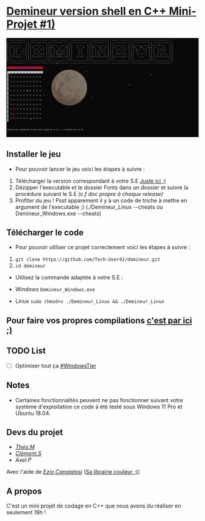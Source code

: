 # [Demineur version shell en C++ Mini-Projet #1)](https://github.com/Tech-User42/demineur)

![Doliprane.png](https://github.com/Tech-User42/demineur/blob/main/Documents/screen.png)
## Installer le jeu
- Pour pouvoir lancer le jeu voici les étapes à suivre :
1. Télécharger la version correspondant à votre S.E [Juste ici ;)](https://github.com/Tech-User42/demineur/releases)
2. Dézipper l'executable et le dossier Fonts dans un dossier et suivre la procédure suivant le S.E    *(c.f doc propre à chaque release)*
3. Profiter du jeu ! Psst apparement il y à un code de triche à mettre en argument de l'executable ;) (./Demineur_Linux --cheats ou Demineur_Windows.exe --cheats)
## Télécharger le code
- Pour pouvoir utiliser ce projet correctement voici les étapes à suivre :
1. `git clone https://github.com/Tech-User42/demineur.git`
2. `cd demineur`
- Utilisez la commande adaptée à votre S.E :

- Windows `Demineur_Windows.exe`

- Linux `sudo chmod+x ./Demineur_Linux && ./Demineur_Linux`
## Pour faire vos propres compilations [c'est par ici ;)](https://github.com/Tech-User42/demineur/blob/main/Documents/compilation.md)

## TODO List 
- [ ] Optimiser tout ça [#WindowsTier](https://github.com/Tech-User42/demineur/issues/1)
## Notes 
- Certaines fonctionnalités peuvent ne pas fonctionner suivant votre système d'exploitation ce code à été testé sous Windows 11 Pro et Ubuntu 18.04.
## Devs du projet 

- *[Théo.M](https://github.com/Tech-User42)*
- *[Clément.S](https://github.com/Clem358)*
- *Axel.P*

Avec l'aide de *[Ezio Cangialosi](https://github.com/b84500)* ([Sa librairie couleur ;)](https://github.com/b84500/Cout_Color_for_Linux))

## A propos 
C'est un mini projet de codage en C++ que nous avons du réaliser en seulement 18h !
